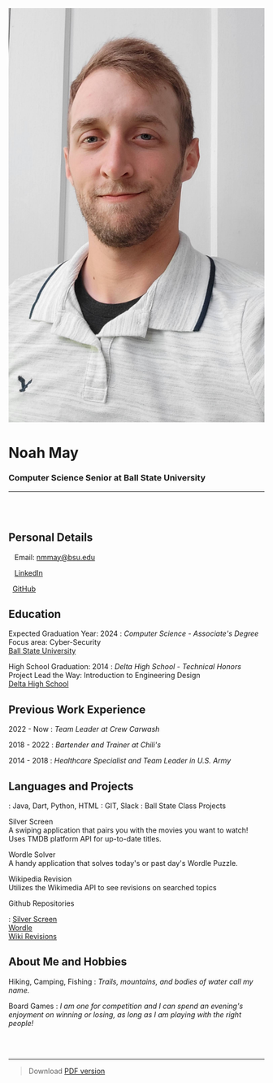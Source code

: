 <br /><br />


![](https://github.com/NMAY1234/NMAY1234.github.io/raw/master/src/portrait.jpg)

# Noah May

### Computer Science Senior at Ball State University

----

<br /><br />


Personal Details
---------
<span class="fas fa-envelope fa-lg"></span>&nbsp;&nbsp;&nbsp;Email: nmmay@bsu.edu

<span class="fab fa-linkedin fa-lg"></span>&nbsp;&nbsp;&nbsp;[LinkedIn](https://www.linkedin.com/in/noah-may-791380158/)

<span class="fab fa-github fa-lg"></span>&nbsp;&nbsp;[GitHub](https://github.com/NMAY1234)


Education
---------
Expected Graduation Year: 2024
: 	*Computer Science - Associate's Degree*  
Focus area: Cyber-Security  
[Ball State University](https://www.bsu.edu)

High School Graduation: 2014
:   *Delta High School - Technical Honors*  
Project Lead the Way: Introduction to Engineering Design  
[Delta High School](https://dhs.delcomschools.org)



Previous Work Experience
----------
2022 - Now
: 	*Team Leader at Crew Carwash*

2018 - 2022
: 	*Bartender and Trainer at Chili's*

2014 - 2018
:   *Healthcare Specialist and Team Leader in U.S. Army*

<div class="page-break"></div>

	
Languages and Projects
------------
<span class="fas fa-code fa-lg">
:	Java, Dart, Python, HTML

<span class="fas fa-globe-americas fa-lg">
:	GIT, Slack

<span class="fas fa-book fa-lg">
:	Ball State Class Projects
	<dl>
		<dt>Silver Screen</dt>
			A swiping application that pairs you with the movies you want to watch! Uses TMDB platform API for up-to-date titles.
	</dl>
 	<dl>
		<dt>Wordle Solver</dt>
			A handy application that solves today's or past day's Wordle Puzzle.
	</dl>
	<dl>
		<dt>Wikipedia Revision</dt>
			Utilizes the Wikimedia API to see revisions on searched topics
	</dl>


Github Repositories 

: 	[Silver Screen](https://github.com/NMAY1234)  
	[Wordle](https://github.com/NMAY1234)  
 	[Wiki Revisions](https://github.com/NMAY1234)


About Me and Hobbies
----------
Hiking, Camping, Fishing
: 	*Trails, mountains, and bodies of water call my name.*

Board Games
: 	*I am one for competition and I can spend an evening's enjoyment on winning or losing, as long as I am playing with the right people!*

<br /><br />

------
> Download [PDF version](https://nmay1234.github.io/resume.pdf)
